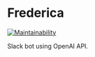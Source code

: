 # Frederica

[![Maintainability](https://api.codeclimate.com/v1/badges/7509bf1378e929fd501f/maintainability)](https://codeclimate.com/github/tkawachi/frederica/maintainability)


Slack bot using OpenAI API.
